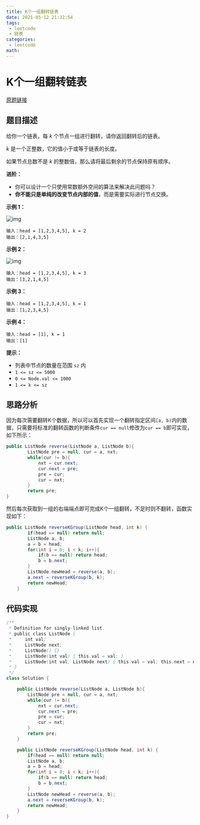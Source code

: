 ```yaml
---
title: K个一组翻转链表
date: 2021-05-12 21:32:54
tags:
 - leetcode
 - 链表
categories:
 - leetcode
math:
---
```


# K个一组翻转链表

[原题链接](https://leetcode-cn.com/problems/reverse-nodes-in-k-group/)

## 题目描述

给你一个链表，每 *k* 个节点一组进行翻转，请你返回翻转后的链表。

*k* 是一个正整数，它的值小于或等于链表的长度。

如果节点总数不是 *k* 的整数倍，那么请将最后剩余的节点保持原有顺序。

<!-- more -->

**进阶：**

- 你可以设计一个只使用常数额外空间的算法来解决此问题吗？
- **你不能只是单纯的改变节点内部的值**，而是需要实际进行节点交换。

 **示例 1：**

![img](https://assets.leetcode.com/uploads/2020/10/03/reverse_ex1.jpg)

```
输入：head = [1,2,3,4,5], k = 2
输出：[2,1,4,3,5]
```

**示例 2：**

![img](https://assets.leetcode.com/uploads/2020/10/03/reverse_ex2.jpg)

```
输入：head = [1,2,3,4,5], k = 3
输出：[3,2,1,4,5]
```

**示例 3：**

```
输入：head = [1,2,3,4,5], k = 1
输出：[1,2,3,4,5]
```

**示例 4：**

```
输入：head = [1], k = 1
输出：[1]
```

**提示：**

- 列表中节点的数量在范围 `sz` 内
- `1 <= sz <= 5000`
- `0 <= Node.val <= 1000`
- `1 <= k <= sz`

## 思路分析

因为每次需要翻转K个数据，所以可以首先实现一个翻转指定区间`[a, b)`内的数据，只需要将标准的翻转函数的判断条件`cur == null`修改为`cur == b`即可实现，如下所示：

```java
public ListNode reverse(ListNode a, ListNode b){
        ListNode pre = null, cur = a, nxt;
        while(cur != b){
            nxt = cur.next;
            cur.next = pre;
            pre = cur;
            cur = nxt;
        }
        return pre;
}
```

然后每次获取到一组的右端端点即可完成K个一组翻转，不足时则不翻转，函数实现如下：

```java
public ListNode reverseKGroup(ListNode head, int k) {
        if(head == null) return null;
        ListNode a, b;
        a = b = head;
        for(int i = 0; i < k; i++){
            if(b == null) return head;
            b = b.next;
        }
        ListNode newHead = reverse(a, b);
        a.next = reverseKGroup(b, k);
        return newHead;
    }
```

## 代码实现

```java
/**
 * Definition for singly-linked list.
 * public class ListNode {
 *     int val;
 *     ListNode next;
 *     ListNode() {}
 *     ListNode(int val) { this.val = val; }
 *     ListNode(int val, ListNode next) { this.val = val; this.next = next; }
 * }
 */
class Solution {

    public ListNode reverse(ListNode a, ListNode b){
        ListNode pre = null, cur = a, nxt;
        while(cur != b){
            nxt = cur.next;
            cur.next = pre;
            pre = cur;
            cur = nxt;
        }
        return pre;
    }

    public ListNode reverseKGroup(ListNode head, int k) {
        if(head == null) return null;
        ListNode a, b;
        a = b = head;
        for(int i = 0; i < k; i++){
            if(b == null) return head;
            b = b.next;
        }
        ListNode newHead = reverse(a, b);
        a.next = reverseKGroup(b, k);
        return newHead;
    }
}
```

